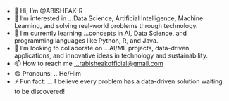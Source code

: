 - 👋 Hi, I’m @ABISHEAK-R
- 👀 I’m interested in ...Data Science, Artificial Intelligence, Machine Learning, and solving real-world problems through technology.
- 🌱 I’m currently learning ...concepts in AI, Data Science, and programming languages like Python, R, and Java.
- 💞️ I’m looking to collaborate on ...AI/ML projects, data-driven applications, and innovative ideas in technology and sustainability.
- 📫 How to reach me ...rabisheakofficial@gmail.com
- 😄 Pronouns: ...He/Him
- ⚡ Fun fact: ... I believe every problem has a data-driven solution waiting to be discovered!

<!---
ABISHEAK-R/ABISHEAK-R is a ✨ special ✨ repository because its `README.md` (this file) appears on your GitHub profile.
You can click the Preview link to take a look at your changes.
--->
